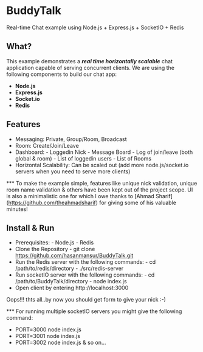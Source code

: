 # BuddyTalk
Real-time Chat example using Node.js + Express.js + SocketIO + Redis

What?
-----
This example demonstrates a _**real time horizontally scalable**_ chat application capable of serving concurrent clients.
We are using the following components to build our chat app:
- **Node.js**
- **Express.js**
- **Socket.io**
- **Redis**

Features
--------
- Messaging: Private, Group/Room, Broadcast
- Room: Create/Join/Leave
- Dashboard:
      - Loggedin Nick
      - Message Board
      - Log of join/leave (both global & room)
      - List of loggedin users
      - List of Rooms
- Horizontal Scalability: Can be scaled out (add more node.js/socket.io servers when you need to serve more clients)

*** To make the example simple, features like unique nick validation, unique room name validation & others have been kept out of the 
project scope. UI is also a minimalistic one for which I owe thanks to [Ahmad Sharif] (https://github.com/theahmadsharif) for giving some of his valuable minutes!

Install & Run
-------------
- Prerequisites:
      - Node.js
      - Redis
- Clone the Repository
      - git clone https://github.com/hasanmansur/BuddyTalk.git
- Run the Redis server with the following commands:
      - cd /path/to/redis/directory
      - ./src/redis-server
- Run socketIO server with the following commands:
      - cd /path/to/BuddyTalk/directory
      - node index.js
- Open client by entering http://localhost:3000

Oops!!! thts all..by now you should get form to give your nick :-)

*** For running multiple socketIO servers you might give the following command:
- PORT=3000 node index.js
- PORT=3001 node index.js
- PORT=3002 node index.js & so on...
        
